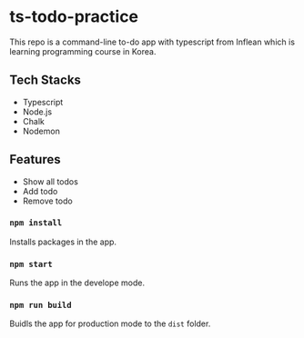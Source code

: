 # ts-todo-practice

This repo is a command-line to-do app with typescript from Inflean which is learning programming course in Korea.

## Tech Stacks
- Typescript
- Node.js
- Chalk
- Nodemon

## Features
- Show all todos
- Add todo
- Remove todo

### `npm install`

Installs packages in the app.

### `npm start`

Runs the app in the develope mode.

### `npm run build`

Buidls the app for production mode to the `dist` folder.